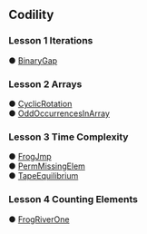 ## Codility

### Lesson 1 Iterations
● [BinaryGap](https://github.com/hayami226/Codility/blob/master/Lesson1_BinaryGap.java)

### Lesson 2 Arrays
● [CyclicRotation](https://github.com/hayami226/Codility/blob/master/Lesson2_CyclicRotation.java)  
● [OddOccurrencesInArray](https://github.com/hayami226/Codility/blob/master/Lesson2_OddOccurrencesInArray.java)

### Lesson 3 Time Complexity
● [FrogJmp](https://github.com/hayami226/Codility/blob/master/Lesson3_FrogJmp.java)  
● [PermMissingElem](https://github.com/hayami226/Codility/blob/master/Lesson3_PermMissingElem.java)  
● [TapeEquilibrium](https://github.com/hayami226/Codility/blob/master/Lesson3_TapeEquilibrium.java)

### Lesson 4 Counting Elements
● [FrogRiverOne](https://github.com/hayami226/Codility/blob/master/Lesson4_FrogRiverOne.java)  



